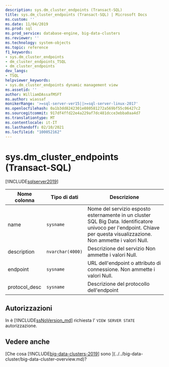 ```yaml
---
description: sys.dm_cluster_endpoints (Transact-SQL)
title: sys.dm_cluster_endpoints (Transact-SQL) | Microsoft Docs
ms.custom: ''
ms.date: 11/04/2019
ms.prod: sql
ms.prod_service: database-engine, big-data-clusters
ms.reviewer: ''
ms.technology: system-objects
ms.topic: reference
f1_keywords:
- sys.dm_cluster_endpoints
- dm_cluster_endpoints_TSQL
- dm_cluster_endpoints
dev_langs:
- TSQL
helpviewer_keywords:
- sys.dm_cluster_endpoints dynamic management view
ms.assetid: ''
author: WilliamDAssafMSFT
ms.author: wiassaf
monikerRange: '>=sql-server-ver15||>=sql-server-linux-2017'
ms.openlocfilehash: 0a1b3dd8242301e080581272a569bf55c06427c2
ms.sourcegitcommit: 917df4ffd22e4a229af7dc481dcce3ebba0aa4d7
ms.translationtype: MT
ms.contentlocale: it-IT
ms.lasthandoff: 02/10/2021
ms.locfileid: "100052162"
---
```

# <a name="sysdm_cluster_endpoints-transact-sql"></a>sys.dm_cluster_endpoints (Transact-SQL)
[!INCLUDE[sqlserver2019](../../includes/applies-to-version/sqlserver2019.md)]

|Nome colonna|Tipo di dati|Descrizione|  
|-----------------|---------------|-----------------|  
|name|`sysname`|Nome del servizio esposto esternamente in un cluster SQL Big Data. Identificatore univoco per l'endpoint. Chiave per questa visualizzazione. Non ammette i valori Null. |  
|description|`nvarchar(4000)`|Descrizione del servizio Non ammette i valori Null. |
|endpoint|`sysname`|URL dell'endpoint o attributo di connessione. Non ammette i valori Null. |
|protocol_desc|`sysname`|Descrizione del protocollo dell'endpoint |

## <a name="permissions"></a>Autorizzazioni

In è [!INCLUDE[ssNoVersion_md](../../includes/ssnoversion-md.md)] richiesta l' `VIEW SERVER STATE` autorizzazione.

## <a name="see-also"></a>Vedere anche

[Che cosa [!INCLUDE[big-data-clusters-2019](../../includes/ssbigdataclusters-ss-nover.md)] sono ](../../big-data-cluster/big-data-cluster-overview.md)?
